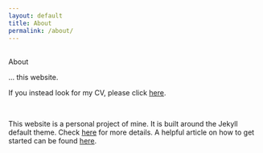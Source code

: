 ```yaml
---
layout: default
title: About
permalink: /about/
---
```


<br />

<div class="title">
About
</div>

... this website.

If you instead look for my CV, please click [here](/cv/).

<br />

This website is a personal project of mine. It is built around the Jekyll default theme. Check [here](https://jekyllrb.com/) for more details.
A helpful article on how to get started can be found [here](https://www.aleksandrhovhannisyan.com/blog/getting-started-with-jekyll-and-github-pages/).
